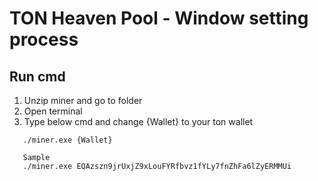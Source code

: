 # TON Heaven Pool - Window setting process

## Run cmd

1. Unzip miner and go to folder
2. Open terminal
3. Type below cmd and change {Wallet} to your ton wallet

```
   ./miner.exe {Wallet}

   Sample
   ./miner.exe EQAzszn9jrUxjZ9xLouFYRfbvz1fYLy7fnZhFa6lZyERMMUi
```